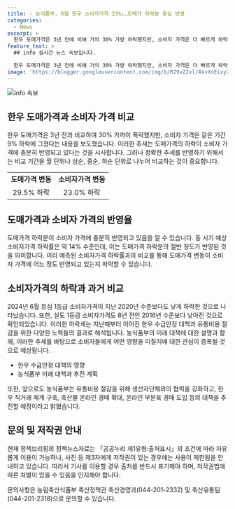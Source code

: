 ```yaml
---
title: - 농식품부, 6월 한우 소비자가격 23%↓…도매가 하락분 충실 반영
categories:
  - News
excerpt: >
  한우 도매가격은 3년 전에 비해 거의 30% 가량 하락했지만, 소비자 가격은 더 빠르게 하락하지 않았다. 2024년 6월, 도매가격은 29.5% 하락하였고, 소비자 가격은 23.0% 하락했다. 이는 도매가격 하락이 소비자 가격에 충분히 반영됐음을 보여준다. 특별히, 등심 1등급 소비자가격은 2020년 대비 더 낮아졌고, 2016년 수준에서도 더 낮다. 한우 수급안정 대책으로 한우 반값 할인행사를 실시하고, 노력이 계속될 예정이다. (요약문)
feature_text: >
  ## info 실시간 뉴스 속보입니다.

  한우 도매가격은 3년 전에 비해 거의 30% 가량 하락했지만, 소비자 가격은 더 빠르게 하락하지 않았다. 2024년 6월, 도매가격은 29.5% 하락하였고, 소비자 가격은 23.0% 하락했다. 이는 도매가격 하락이 소비자 가격에 충분히 반영됐음을 보여준다. 특별히, 등심 1등급 소비자가격은 2020년 대비 더 낮아졌고, 2016년 수준에서도 더 낮다. 한우 수급안정 대책으로 한우 반값 할인행사를 실시하고, 노력이 계속될 예정이다. (요약문)
image: 'https://blogger.googleusercontent.com/img/b/R29vZ2xl/AVvXsEixyZcFfHzMRdzZMjFBmAUKJYCLCGyLL1o632UiGVXcaFdKo_bkvkuCioo0uUKlGfBVcT3P84aROyZIXSBEx3Aw5nCQ3pTgDom1WDC4m8eifvWiAmWEEVb4x6G_l8C0QH225ldMjyaFvpxGEBGNO37VmDTDMHGhJPq73UglMfDca1-0aw/s1600/blogspot.png'
---
```


<p><img src="https://blogger.googleusercontent.com/img/b/R29vZ2xl/AVvXsEixyZcFfHzMRdzZMjFBmAUKJYCLCGyLL1o632UiGVXcaFdKo_bkvkuCioo0uUKlGfBVcT3P84aROyZIXSBEx3Aw5nCQ3pTgDom1WDC4m8eifvWiAmWEEVb4x6G_l8C0QH225ldMjyaFvpxGEBGNO37VmDTDMHGhJPq73UglMfDca1-0aw/s1600/blogspot.png" alt="info 속보" /></p>

<h2 data-ke-size="size26">한우 도매가격과 소비자 가격 비교</h2>

<p data-ke-size="size16">한우 도매가격은 3년 전과 비교하여 30% 가까이 폭락했지만, 소비자 가격은 같은 기간 9% 하락에 그쳤다는 내용을 보도했습니다. 이러한 추세는 도매가격의 하락이 소비자 가격에 충분히 반영되고 있다는 것을 시사합니다. 그러나 정확한 추세를 반영하기 위해서는 비교 기간을 월 단위나 상순, 중순, 하순 단위로 나누어 비교하는 것이 중요합니다.</p>

<table>
  <tr>
    <td style="text-align: center; height: 17px;"><b>도매가격 변동</b></td>
    <td style="text-align: center; height: 17px;"><b>소비자가격 변동</b></td>
  </tr>
  <tr>
    <td style="text-align: center; height: 17px;">29.5% 하락</td>
    <td style="text-align: center; height: 17px;">23.0% 하락</td>
  </tr>
</table>

<h2 data-ke-size="size26">도매가격과 소비자 가격의 반영율</h2>

<p data-ke-size="size16">도매가격 하락분이 소비자 가격에 충분히 반영되고 있음을 알 수 있습니다. 동 시기 예상 소비자가격 하락률은 약 14% 수준인데, 이는 도매가격 하락분의 절반 정도가 반영된 것을 의미합니다. 미리 예측된 소비자가격 하락률과의 비교를 통해 도매가격 변동이 소비자 가격에 어느 정도 반영되고 있는지 파악할 수 있습니다.</p>

<h2 data-ke-size="size26">소비자가격의 하락과 과거 비교</h2>

<p data-ke-size="size16">2024년 6월 등심 1등급 소비자가격이 지난 2020년 수준보다도 낮게 하락한 것으로 나타났습니다. 또한, 설도 1등급 소비자가격도 8년 전인 2016년 수준보다 낮아진 것으로 확인되었습니다. 이러한 하락세는 지난해부터 이어진 한우 수급안정 대책과 유통비용 절감을 위한 다양한 노력들의 결과로 해석됩니다. 농식품부의 미래 대책에 대한 설명과 함께, 이러한 추세를 바탕으로 소비자들에게 어떤 영향을 미칠지에 대한 관심이 증폭될 것으로 예상됩니다.</p>

<ul>
  <li>한우 수급안정 대책의 영향</li>
  <li>농식품부 미래 대책과 추진 계획</li>
</ul>

<p data-ke-size="size16">또한, 앞으로도 농식품부는 유통비용 절감을 위해 생산자단체와의 협력을 강화하고, 한우 직거래 체계 구축, 축산물 온라인 경매 확대, 온라인 부분육 경매 도입 등의 대책을 추진할 예정이라고 밝혔습니다.</p>

<h2 data-ke-size="size26">문의 및 저작권 안내</h2>

<p data-ke-size="size16">현재 정책브리핑의 정책뉴스자료는 「공공누리 제1유형:출처표시」의 조건에 따라 자유롭게 이용이 가능하나, 사진 등 제3자에게 저작권이 있는 경우에는 사용이 제한됨을 안내하고 있습니다. 따라서 기사를 이용할 경우 출처를 반드시 표기해야 하며, 저작권법에 따른 처벌이 있을 수 있음을 인지해야 합니다.</p>

<p data-ke-size="size16">문의사항은 농림축산식품부 축산정책관 축산경영과(044-201-2332) 및 축산유통팀(044-201-2318)으로 문의할 수 있습니다.</p>

